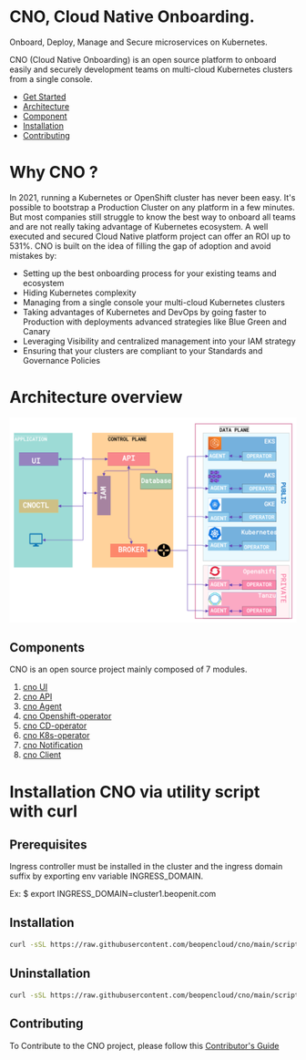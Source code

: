 # CNO, Cloud Native Onboarding.
Onboard, Deploy, Manage and Secure microservices on Kubernetes.

CNO (Cloud Native Onboarding) is an open source platform to onboard easily and securely development teams on multi-cloud Kubernetes clusters from a single console.

* [Get Started](#Installation)
* [Architecture](#Architecture)
* [Component](#Component)
* [Installation](#Installation)
* [Contributing](#Contributing)
# Why CNO ?
In 2021, running a Kubernetes or OpenShift cluster has never been easy.  It's possible to bootstrap a Production Cluster on any platform in a few minutes. But most companies still struggle to know the best way to onboard all teams and are not really taking advantage of Kubernetes ecosystem. A well executed and secured Cloud Native platform project can offer an ROI up to 531%.
CNO is built on the idea of filling the gap of adoption and avoid mistakes by:
- Setting up the best onboarding process for your existing teams and ecosystem
- Hiding Kubernetes complexity
- Managing from a single console your multi-cloud Kubernetes clusters
-  Taking advantages of Kubernetes and DevOps by going faster to Production with deployments advanced strategies like Blue Green and Canary
-  Leveraging Visibility and centralized management into your IAM strategy
- Ensuring that your clusters are compliant to your Standards and Governance Policies

# Architecture overview
![Architecture](image/ArchiCNO.png)
## Components
CNO is an open source project mainly composed of 7 modules.
1. [cno UI](https://github.com/beopencloud/cno-ui-template)
2. [cno API](https://github.com/beopencloud/cno-api)
3. [cno Agent](https://github.com/beopencloud/cno-agent)
4. [cno Openshift-operator](https://github.com/beopencloud/cno-openshift-operator)
5. [cno CD-operator](https://github.com/beopencloud/cno-cd)
6. [cno K8s-operator](https://github.com/beopencloud/cno-kubernetes-operator)
7. [cno Notification](https://github.com/beopencloud/cno-notification)
7. [cno Client](https://github.com/beopencloud/cnoctl)
   
# Installation CNO via utility script with curl
## Prerequisites
Ingress controller must be installed in the cluster and the ingress domain suffix by exporting env variable INGRESS_DOMAIN.

Ex: $ export INGRESS_DOMAIN=cluster1.beopenit.com  
## Installation
```bash
curl -sSL https://raw.githubusercontent.com/beopencloud/cno/main/scripts/install.sh | sh
```
## Uninstallation
 ```bash
curl -sSL https://raw.githubusercontent.com/beopencloud/cno/main/scripts/uninstall.sh | sh
```

## Contributing
To Contribute to the CNO project, please follow this [Contributor's Guide](https://github.com/beopencloud/cno/tree/main/contributor_guide)


